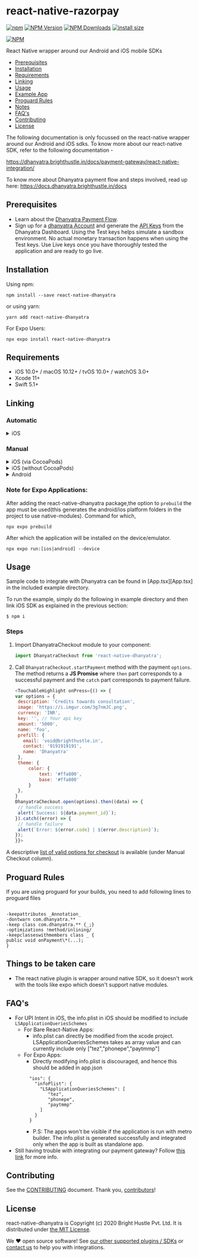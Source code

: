 # react-native-razorpay

[![npm](https://img.shields.io/npm/l/express.svg)]()
[![NPM Version](http://img.shields.io/npm/v/react-native-razorpay.svg?style=flat)](https://www.npmjs.com/package/react-native-dhanyatra)
[![NPM Downloads](https://img.shields.io/npm/dm/react-native-razorpay.svg?style=flat)](https://npmcharts.com/compare/react-native-dhanyatra?minimal=true)
[![install size](https://packagephobia.com/badge?p=react-native-razorpay@2.1.35)](https://packagephobia.com/result?p=react-native-dhanyatra@1.0)

[![NPM](https://nodei.co/npm/react-native-dhanyatra.png?downloads=true)](https://nodei.co/npm/react-native-razorpay/)

React Native wrapper around our Android and iOS mobile SDKs

- [Prerequisites](#prerequisites)
- [Installation](#installation)
- [Requirements](#requirements)
- [Linking](#linking)
- [Usage](#usage)
- [Example App](https://github.com/dhanyatra/react-native-dhanyatra/tree/master/example)
- [Proguard Rules](#proguard-rules)
- [Notes](#things-to-be-taken-care)
- [FAQ's](#faqs)
- [Contributing](#contributing)
- [License](#license)

The following documentation is only focussed on the react-native wrapper around our Android and iOS sdks. To know more about our react-native SDK, refer to the following documentation -

https://dhanyatra.brighthustle.in/docs/payment-gateway/react-native-integration/

To know more about Dhanyatra payment flow and steps involved, read up here:
<https://docs.dhanyatra.brighthustle.in/docs>

## Prerequisites

- Learn about the <a href="https://dhanyatra.brighthustle.in/docs/payment-gateway/payment-flow/" target="_blank">Dhanyatra Payment Flow</a>.
- Sign up for a <a href="https://dashboard.dhanyatra.brighthustle.in/#/access/signin">dhanyatra Account</a> and generate the <a href="https://dhanyatra.brighthustle.in/docs/payment-gateway/dashboard-guide/settings/#api-keys/" target="_blank">API Keys</a> from the Dhanyatra Dashboard. Using the Test keys helps simulate a sandbox environment. No actual monetary transaction happens when using the Test keys. Use Live keys once you have thoroughly tested the application and are ready to go live.

## Installation

Using npm:

```shell
npm install --save react-native-dhanyatra
```

or using yarn:

```shell
yarn add react-native-dhanyatra
```

For Expo Users:

```shell
npx expo install react-native-dhanyatra
```

## Requirements

- iOS 10.0+ / macOS 10.12+ / tvOS 10.0+ / watchOS 3.0+
- Xcode 11+
- Swift 5.1+

## Linking

### Automatic

<details>
    <summary>iOS</summary>

### For React Native 0.60+

```sh
# install
npm install react-native-dhanyatra --save
cd ios && open podfile # Change the platform from iOS 9.0 to 10.0
pod install && cd .. # CocoaPods on iOS needs this extra step
# run
yarn react-native run-ios
```

### For React Native 0.59 and lower

1. `$ npm install react-native-dhanyatra --save` // Install the Dhanyatra React Native Standard SDK using the npm command.

2. `react-native link react-native-dhanyatra` // Link the SDK with React Native Project using Xcode.

3. Drag the `Dhanyatra.framework` file from the Libraries folder and drop it under the root folder, for more info follow [this link](https://dhanyatra.brighthustel.in/docs/payment-gateway/react-native-integration/standard/#step-2---link-the-sdk-with-react),
   after this go to **Target** > **General Settings**> **Framework, Libraries and Embedded Content** section, set the **Embed** status of Dhanyatra.framework to **Embed & Sign**.

4. Also make sure the dhanyatra framework is added in the embedded binaries section and you have Always Embed Swift
Standard Binaries set to yes in build settings.
</details>

### Manual

<details>
    <summary>iOS (via CocoaPods)</summary>

Add the following line to your build targets in your `Podfile`

`pod 'react-native-dhanyatra', :path => '../node_modules/react-native-dhanyatra'`

Then run `pod install`

</details>

<details>
    <summary>iOS (without CocoaPods)</summary>

In XCode, in the project navigator:

- Right click _Libraries_
- Add Files to _[your project's name]_
- Go to `node_modules/react-native-dhanyatra`
- Add the `.xcodeproj` file

In XCode, in the project navigator, select your project.

- Add the `libRNDeviceInfo.a` from the _deviceinfo_ project to your project's _Build Phases ➜ Link Binary With Libraries_
- Click `.xcodeproj` file you added before in the project navigator and go the _Build Settings_ tab. Make sure _All_ is toggled on (instead of _Basic_).
- Look for _Header Search Paths_ and make sure it contains both `$(SRCROOT)/../react-native/React` and `$(SRCROOT)/../../React`
- Mark both as recursive (should be OK by default).

Run your project (Cmd+R)

</details>

<details>
    <summary>Android </summary>

1. Open up `android/app/src/main/java/[...]/MainApplication.java`

- Add `import com.dhanyatra.rn.DhanyatraPackage;` to the imports at the top of
  the file
- Add `new DhanyatraPackage()` to the list returned by the `getPackages()` method

2. Append the following lines to `android/settings.gradle`:
   ```gradle
   include ':react-native-dhanyatra'
   project(':react-native-dhanyatra').projectDir = new File(rootProject.projectDir,   '../node_modules/react-native-dhanyatra/android')
   ```
3. Insert the following lines inside the dependencies block in
`android/app/build.gradle`:
`gradle
    implementation project(':react-native-dhanyatra')
    `
</details>

### Note for Expo Applications:

After adding the react-native-dhanyatra package,the option to `prebuild` the app must be used(this generates the android/ios platform folders in the project to use native-modules). Command for which,

```shell
npx expo prebuild
```

After which the application will be installed on the device/emulator.

```shell
npx expo run:[ios|android] --device
```

## Usage

Sample code to integrate with Dhanyatra can be found in
[App.tsx][App.tsx] in the included example directory.

To run the example, simply do the following in example directory and then
link iOS SDK as explained in the previous section:

`$ npm i`

### Steps

1. Import DhanyatraCheckout module to your component:

   ```js
   import DhanyatraCheckout from 'react-native-dhanyatra';
   ```

2. Call `DhanyatraCheckout.startPayment` method with the payment `options`. The method
   returns a **JS Promise** where `then` part corresponds to a successful payment
   and the `catch` part corresponds to payment failure.
   ```js
   <TouchableHighlight onPress={() => {
   var options = {
    description: 'Credits towards consultation',
    image: 'https://i.imgur.com/3g7nmJC.png',
    currency: 'INR',
    key: '', // Your api key
    amount: '5000',
    name: 'foo',
    prefill: {
      email: 'void@brighthustle.in',
      contact: '9191919191',
      name: 'Dhanyatra'
    },
    theme: {
        color: {
            text: '#ffa800',
            base: '#ffa800'
        }
    },
   }
   DhanyatraCheckout.open(options).then((data) => {
    // handle success
    alert(`Success: ${data.payment_id}`);
   }).catch((error) => {
    // handle failure
    alert(`Error: ${error.code} | ${error.description}`);
   });
   }}>
   ```

A descriptive [list of valid options for checkout][options] is available (under
Manual Checkout column).

## Proguard Rules

If you are using proguard for your builds, you need to add following lines to proguard files

```

-keepattributes _Annotation_
-dontwarn com.dhanyatra.**
-keep class com.dhanyatra.** {_;}
-optimizations !method/inlining/
-keepclasseswithmembers class _ {
public void onPayment\*(...);
}

```

## Things to be taken care

- The react native plugin is wrapper around native SDK, so it doesn't work with the tools like expo which doesn't support native modules.

## FAQ's

- For UPI Intent in iOS, the info.plist in iOS should be modified to include `LSApplicationQueriesSchemes`
  - For Bare React-Native Apps:
    - info.plist can directly be modified from the xcode project. LSApplicationQueriesSchemes takes as array value and can currently include only ["tez","phonepe","paytmmp"]
  - For Expo Apps:
    - Directly modifying info.plist is discouraged, and hence this should be added in app.json
    ```shell
      "ios": {
        "infoPlist": {
          "LSApplicationQueriesSchemes": [
             "tez",
             "phonepe",
             "paytmmp"
          ]
        }
      }
    ```
    - P.S: The apps won't be visible if the application is run with metro builder. The info.plist is generated successfully and integrated only when the app is built as standalone app.
- Still having trouble with integrating our payment gateway? Follow [this link](https://github.com/dhanyatra/react-native-dhanyatra/wiki/FAQ's) for more info.

## Contributing

See the [CONTRIBUTING] document. Thank you, [contributors]!

## License

react-native-dhanyatra is Copyright (c) 2020 Bright Hustle Pvt. Ltd.
It is distributed under [the MIT License][LICENSE].

We ♥ open source software!
See [our other supported plugins / SDKs][integrations]
or [contact us][contact] to help you with integrations.

[contact]: mailto:integrations@dhanyatra.brighthustle.in?subject=Help%20with%20React%20Native 'Send us a mail'
[CONTRIBUTING]: CONTRIBUTING.md 'Our contributing guidelines'
[contributors]: https://github.com/dhanyatra/react-native-dhanyatra/graphs/contributors 'List of contributors'
[index.js]: example/src/App.tsx 'App.tsx'
[integrations]: https://dhanyatra.brighthustle.in/integrations 'List of our integrations'
[ios-docs]: https://docs.dhanyatra.brighthustle.in/v1/page/ios-integration 'Documentation for the iOS Integration'
[LICENSE]: /LICENSE 'MIT License'
[options]: https://docs.dhanyatra.brighthustle.in/docs/checkout-form#checkout-fields 'Checkout Options'
[wiki]: https://github.com/dhanyatra/react-native-dhanyatra/wiki/Manual-Installation
